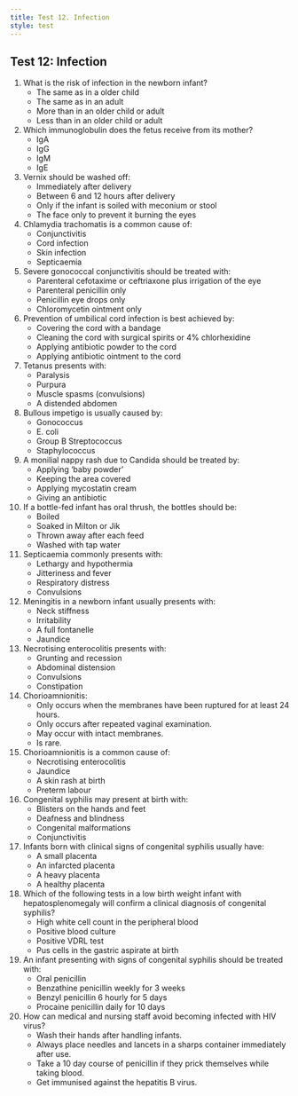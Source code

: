 ```yaml
---
title: Test 12. Infection
style: test
---
```


## Test 12: Infection

1.	What is the risk of infection in the newborn infant?
	-	The same as in a older child
	-	The same as in an adult
	+	More than in an older child or adult
	-	Less than in an older child or adult
2.	Which immunoglobulin does the fetus receive from its mother?
	-	IgA
	+	IgG
	-	IgM
	-	IgE
3.	Vernix should be washed off:
	-	Immediately after delivery
	-	Between 6 and 12 hours after delivery
	+	Only if the infant is soiled with meconium or stool
	-	The face only to prevent it burning the eyes
4.	Chlamydia trachomatis is a common cause of:
	+	Conjunctivitis
	-	Cord infection
	-	Skin infection
	-	Septicaemia
5.	Severe gonococcal conjunctivitis should be treated with:
	+	Parenteral cefotaxime or ceftriaxone plus irrigation of the eye
	-	Parenteral penicillin only
	-	Penicillin eye drops only
	-	Chloromycetin ointment only
6.	Prevention of umbilical cord infection is best achieved by: 
	-	Covering the cord with a bandage
	+	Cleaning the cord with surgical spirits or 4% chlorhexidine
	-	Applying antibiotic powder to the cord
	-	Applying antibiotic ointment to the cord
7.	Tetanus presents with:
	-	Paralysis
	-	Purpura
	+	Muscle spasms (convulsions)
	-	A distended abdomen
8.	Bullous impetigo is usually caused by:
	-	Gonococcus
	-	E. coli
	-	Group B Streptococcus
	+	Staphylococcus
9.	A monilial nappy rash due to Candida should be treated by:
	-	Applying ‘baby powder’
	-	Keeping the area covered
	+	Applying mycostatin cream
	-	Giving an antibiotic
10.	If a bottle-fed infant has oral thrush, the bottles should be:
	+	Boiled
	-	Soaked in Milton or Jik
	-	Thrown away after each feed
	-	Washed with tap water
11.	Septicaemia commonly presents with:
	+	Lethargy and hypothermia
	-	Jitteriness and fever
	-	Respiratory distress
	-	Convulsions
12.	Meningitis in a newborn infant usually presents with:
	-	Neck stiffness
	+	Irritability
	-	A full fontanelle
	-	Jaundice
13.	Necrotising enterocolitis presents with:
	-	Grunting and recession
	+	Abdominal distension
	-	Convulsions
	-	Constipation
14.	Chorioamnionitis:
	-	Only occurs when the membranes have been ruptured for at least 24 hours.
	-	Only occurs after repeated vaginal examination.
	+	May occur with intact membranes.
	-	Is rare.
15.	Chorioamnionitis is a common cause of:
	-	Necrotising enterocolitis
	-	Jaundice
	-	A skin rash at birth
	+	Preterm labour
16.	Congenital syphilis may present at birth with:
	+	Blisters on the hands and feet
	-	Deafness and blindness
	-	Congenital malformations
	-	Conjunctivitis
17.	Infants born with clinical signs of congenital syphilis usually have:
	-	A small placenta
	-	An infarcted placenta
	+	A heavy placenta
	-	A healthy placenta
18.	Which of the following tests in a low birth weight infant with hepatosplenomegaly will confirm a clinical diagnosis of congenital syphilis?
	-	High white cell count in the peripheral blood
	-	Positive blood culture
	+	Positive VDRL test
	-	Pus cells in the gastric aspirate at birth
19.	An infant presenting with signs of congenital syphilis should be treated with:
	-	Oral penicillin
	-	Benzathine penicillin weekly for 3 weeks
	-	Benzyl penicillin 6 hourly for 5 days
	+	Procaine penicillin daily for 10 days
20.	How can medical and nursing staff avoid becoming infected with HIV virus?
	-	Wash their hands after handling infants.
	+	Always place needles and lancets in a sharps container immediately after use.
	-	Take a 10 day course of penicillin if they prick themselves while taking blood.
	-	Get immunised against the hepatitis B virus.
